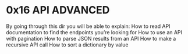 # 0x16 API ADVANCED

By going through this dir you will be able to explain:
    How to read API documentation to find the endpoints you’re looking for
    How to use an API with pagination
    How to parse JSON results from an API
    How to make a recursive API call
    How to sort a dictionary by value
